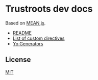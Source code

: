 # Trustroots dev docs

Based on [MEAN.js](http://meanjs.org/).

* [README](../README.md)
* [List of custom directives](DIRECTIVES.md)
* [Yo Generators](http://meanjs.org/generator.html)


## License
[MIT](../LICENSE.md)
